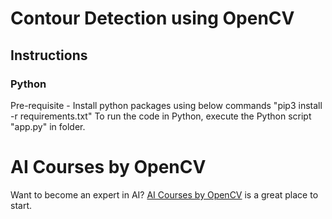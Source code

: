# Contour Detection using OpenCV
## Instructions

### Python
Pre-requisite - Install python packages using below commands
"pip3 install -r requirements.txt"
To run the code in Python, execute the Python script "app.py" in folder.

# AI Courses by OpenCV

Want to become an expert in AI? [AI Courses by OpenCV](https://opencv.org/courses/) is a great place to start.

